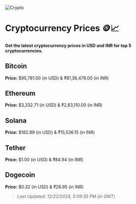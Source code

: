 
![Crypto](https://www.techguide.com.au/wp-content/uploads/2020/11/crypto3.jpeg)

# Cryptocurrency Prices 🪙📈

#### Get the latest cryptocurrency prices in USD and INR for top 5 cryptocurrencies.

## Bitcoin

**Price:** $95,781.00 (in USD) & ₹81,36,478.00 (in INR)

## Ethereum

**Price:** $3,332.71 (in USD) & ₹2,83,110.00 (in INR)

## Solana

**Price:** $182.89 (in USD) & ₹15,536.15 (in INR)

## Tether

**Price:** $1.00 (in USD) & ₹84.94 (in INR)

## Dogecoin

**Price:** $0.32 (in USD) & ₹26.95 (in INR)

> _Last Updated: 12/22/2024, 5:09:35 PM (in GMT)_
